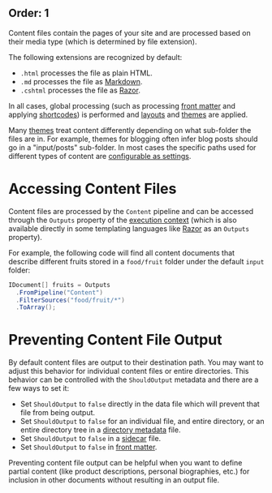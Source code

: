 Order: 1
---
Content files contain the pages of your site and are processed based on their media type (which is determined by file extension).

The following extensions are recognized by default:

- `.html` processes the file as plain HTML.
- `.md` processes the file as [Markdown](xref:template-languages#markdown).
- `.cshtml` processes the file as [Razor](xref:template-languages#razor).

In all cases, global processing (such as processing [front matter](xref:web-front-matter) and applying [shortcodes](xref:web-shortcodes)) is performed and [layouts](xref:web-templates#layouts) and [themes](xref:web-themes) are applied.

Many [themes](xref:web-themes) treat content differently depending on what sub-folder the files are in. For example, themes for blogging often infer blog posts should go in a "input/posts" sub-folder. In most cases the specific paths used for different types of content are [configurable as settings](xref:web-settings).

# Accessing Content Files

Content files are processed by the `Content` pipeline and can be accessed through the `Outputs` property of the [execution context](xref:execution-context) (which is also available directly in some templating languages like [Razor](xref:template-languages#razor) as an `Outputs` property).

For example, the following code will find all content documents that describe different fruits stored in a `food/fruit` folder under the default `input` folder:

```csharp
IDocument[] fruits = Outputs
  .FromPipeline("Content")
  .FilterSources("food/fruit/*")
  .ToArray();
```

# Preventing Content File Output

By default content files are output to their destination path. You may want to adjust this behavior for individual content files or entire directories. This behavior can be controlled with the `ShouldOutput` metadata and there are a few ways to set it:

- Set `ShouldOutput` to `false` directly in the data file which will prevent that file from being output.
- Set `ShouldOutput` to `false` for an individual file, and entire directory, or an entire directory tree in a [directory metadata](xref:web-directory-metadata) file.
- Set `ShouldOutput` to `false` in a [sidecar](xref:web-sidecar-files) file.
- Set `ShouldOutput` to `false` in [front matter](xref:web-front-matter).

Preventing content file output can be helpful when you want to define partial content (like product descriptions, personal biographies, etc.) for inclusion in other documents without resulting in an output file.
